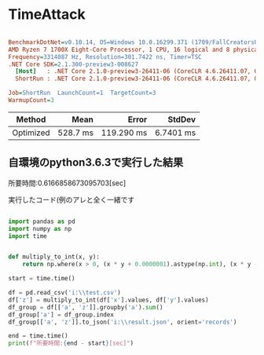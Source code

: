 # TimeAttack

``` ini

BenchmarkDotNet=v0.10.14, OS=Windows 10.0.16299.371 (1709/FallCreatorsUpdate/Redstone3)
AMD Ryzen 7 1700X Eight-Core Processor, 1 CPU, 16 logical and 8 physical cores
Frequency=3314087 Hz, Resolution=301.7422 ns, Timer=TSC
.NET Core SDK=2.1.300-preview3-008627
  [Host]   : .NET Core 2.1.0-preview3-26411-06 (CoreCLR 4.6.26411.07, CoreFX 4.6.26411.06), 64bit RyuJIT
  ShortRun : .NET Core 2.1.0-preview3-26411-06 (CoreCLR 4.6.26411.07, CoreFX 4.6.26411.06), 64bit RyuJIT

Job=ShortRun  LaunchCount=1  TargetCount=3  
WarmupCount=3  

```
|    Method |     Mean |      Error |    StdDev |
|---------- |---------:|-----------:|----------:|
| Optimized | 528.7 ms | 119.290 ms | 6.7401 ms |


## 自環境のpython3.6.3で実行した結果

所要時間:0.6166858673095703[sec]

実行したコード(例のアレと全く一緒です

```py

import pandas as pd
import numpy as np
import time


def multiply_to_int(x, y):
    return np.where(x > 0, (x * y + 0.0000001).astype(np.int), (x * y - 0.0000001).astype(np.int))

start = time.time()

df = pd.read_csv('i:\\test.csv')
df['z'] = multiply_to_int(df['x'].values, df['y'].values)
df_group = df[['a', 'z']].groupby('a').sum()
df_group['a'] = df_group.index
df_group[['a', 'z']].to_json('i:\\result.json', orient='records')

end = time.time()
print(f"所要時間:{end - start}[sec]")

```
